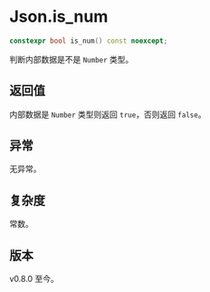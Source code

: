 # **Json.is_num**

```cpp
constexpr bool is_num() const noexcept;
```

判断内部数据是不是 `Number` 类型。

## 返回值

内部数据是 `Number` 类型则返回 `true`，否则返回 `false`。

## 异常

无异常。

## 复杂度

常数。

## 版本

v0.8.0 至今。
